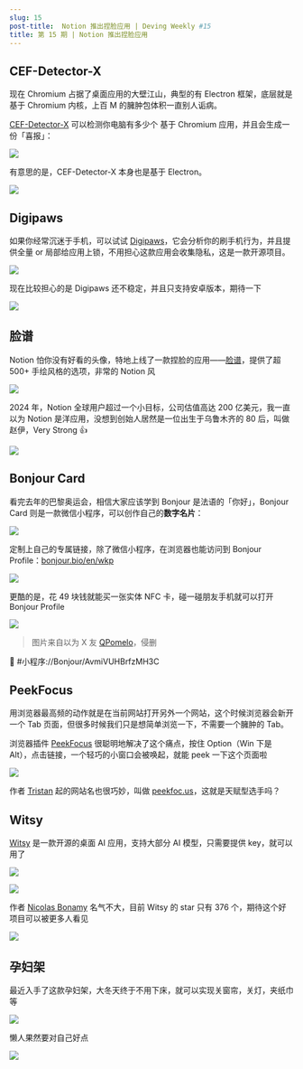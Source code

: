 ```yaml
---
slug: 15
post-title:  Notion 推出捏脸应用 | Deving Weekly #15
title: 第 15 期 | Notion 推出捏脸应用
---
```


## CEF-Detector-X

现在 Chromium 占据了桌面应用的大壁江山，典型的有 Electron 框架，底层就是基于 Chromium 内核，上百 M 的臃肿包体积一直别人诟病。

[CEF-Detector-X](https://github.com/ShirasawaSama/CefDetectorX) 可以检测你电脑有多少个 基于 Chromium 应用，并且会生成一份「喜报」：

![](https://img.wukaipeng.com//2025/01/16-235222-fkVZR8-4ce5fe7e60404ffe8391f8e086d26844.png)

有意思的是，CEF-Detector-X 本身也是基于 Electron。

![](https://img.wukaipeng.com//2025/01/16-235222-uCTbhW-1ce9b014638446ffa93a5f436befe252.jpeg)

## Digipaws

如果你经常沉迷于手机，可以试试 [Digipaws](https://github.com/nethical6/digipaws)，它会分析你的刷手机行为，并且提供全量 or 局部给应用上锁，不用担心这款应用会收集隐私，这是一款开源项目。

![](https://img.wukaipeng.com//2025/01/16-235222-IYEy74-eaedeed5fdda4fa18f987c549923cf67.png)

现在比较担心的是 Digipaws 还不稳定，并且只支持安卓版本，期待一下

![](https://img.wukaipeng.com//2025/01/16-235222-WVebTf-dc584d6073004a54bf85b57cec58bd6b.jpeg)

## 脸谱

Notion 怕你没有好看的头像，特地上线了一款捏脸的应用——[脸谱](https://faces.notion.com/?face=s5e10m54n38h112a0y0b28)，提供了超 500+ 手绘风格的选项，非常的 Notion 风

![](https://img.wukaipeng.com//2025/01/16-235222-i8Wvze-d19a0c7f385f4200b375ebc7bea2623d.png)

2024 年，Notion 全球用户超过一个小目标，公司估值高达 200 亿美元，我一直以为 Notion 是洋应用，没想到创始人居然是一位出生于乌鲁木齐的 80 后，叫做赵伊，Very Strong 👍

![](https://img.wukaipeng.com//2025/01/16-235222-EPnw5V-b86437ed8f47434aac8671698e4bcdf7.png)

## Bonjour Card

看完去年的巴黎奥运会，相信大家应该学到 Bonjour 是法语的「你好」，Bonjour Card 则是一款微信小程序，可以创作自己的**数字名片**：

![](https://img.wukaipeng.com//2025/01/16-235222-n9U4iD-7c6f7f2bf7ed442cb8a7e9daeb11a432.png)

定制上自己的专属链接，除了微信小程序，在浏览器也能访问到 Bonjour Profile：[bonjour.bio/en/wkp](https://bonjour.bio/en/wkp)

![](https://img.wukaipeng.com//2025/01/16-235222-H4iEEE-2044fdba46c148549362650bccaf24d0.png)

更酷的是，花 49 块钱就能买一张实体 NFC 卡，碰一碰朋友手机就可以打开 Bonjour Profile

![](https://img.wukaipeng.com//2025/01/16-235222-wxjOCQ-d758b7a2fa3443e4a2c324de0ef0ac52.png)

> 图片来自以为 X 友 [QPomelo](https://x.com/realQPomelo)，侵删

🔗 #小程序://Bonjour/AvmiVUHBrfzMH3C

## PeekFocus

用浏览器最高频的动作就是在当前网站打开另外一个网站，这个时候浏览器会新开一个 Tab 页面，但很多时候我们只是想简单浏览一下，不需要一个臃肿的 Tab。

浏览器插件 [PeekFocus](https://peekfoc.us/) 很聪明地解决了这个痛点，按住 Option（Win 下是 Alt），点击链接，一个轻巧的小窗口会被唤起，就能 peek 一下这个页面啦

![](https://img.wukaipeng.com//2025/01/16-235222-gyTCRp-c56dd9531f5a4319a3c272626f318f18.gif)

作者 [Tristan](https://x.com/wsygc) 起的网站名也很巧妙，叫做 [peekfoc.us](https://peekfoc.us/)，这就是天赋型选手吗？

## Witsy

[Witsy](https://github.com/nbonamy/witsy) 是一款开源的桌面 AI 应用，支持大部分 AI 模型，只需要提供 key，就可以用了

![](https://img.wukaipeng.com//2025/01/16-235222-8oardm-04b2550e98aa4b06b3a3dbf298312288.png)

![](https://img.wukaipeng.com//2025/01/16-235222-Psuysi-97284756b43f4c89a9b3fc5763b1f977.png)

作者 [Nicolas Bonamy](https://github.com/nbonamy) 名气不大，目前 Witsy 的 star 只有 376 个，期待这个好项目可以被更多人看见

![](https://img.wukaipeng.com//2025/01/16-235222-PZHRcE-3dfd9bce140b4197aea81a1222404528.jpeg)

## 孕妇架

最近入手了这款孕妇架，大冬天终于不用下床，就可以实现关窗帘，关灯，夹纸巾等

![](https://img.wukaipeng.com//2025/01/16-235222-6Phcsp-9e14932108574482bcfb86a74036c3e7.png)

懒人果然要对自己好点

![](https://img.wukaipeng.com//2025/01/16-235222-751M6W-5ddb8d2f4e524876ac159286e872ad15.jpeg)
